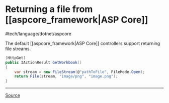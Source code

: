 # Returning a file from [[aspcore_framework|ASP Core]]

#tech/language/dotnet/aspcore

The default [[aspcore_framework|ASP Core]] controllers support returning file streams.

```csharp
[HttpGet]
public IActionResult GetWorkbook()
{
	var stream = new FileStream(@"pathToFile", FileMode.Open);
    return File(stream, "image/png", "image.png");
}
```

---

[Source](https://stackoverflow.com/questions/40486431/return-pdf-to-the-browser-using-asp-net-core)
